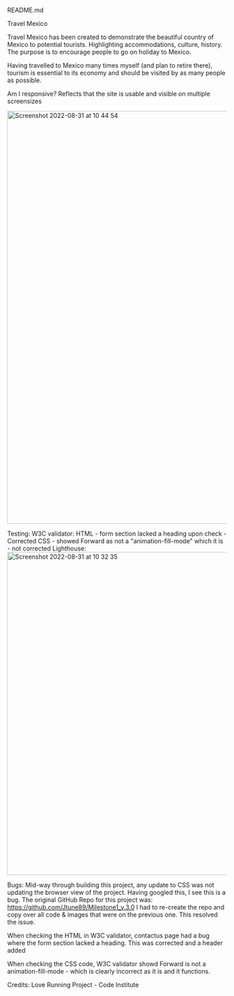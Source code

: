 README.md

Travel Mexico

Travel Mexico has been created to demonstrate the beautiful country of Mexico to potential tourists.  Highlighting
accommodations, culture, history. The purpose is to encourage people to go on holiday to Mexico.

Having travelled to Mexico many times myself (and plan to retire there), tourism is essential to its economy and should be visited by as many people as possible.

Am I responsive?
Reflects that the site is usable and visible on multiple screensizes

<img width="947" alt="Screenshot 2022-08-31 at 10 44 54" src="https://user-images.githubusercontent.com/95533259/187650512-4acb0b28-0079-40dd-97ec-a7652460bff8.png">

Testing:
W3C validator:
HTML - form section lacked a heading upon check - Corrected
CSS - showed Forward as not a "animation-fill-mode" which it is - not corrected
Lighthouse:
<img width="741" alt="Screenshot 2022-08-31 at 10 32 35" src="https://user-images.githubusercontent.com/95533259/187650386-a70052b2-39dc-48da-833d-1fb61408aaac.png">

Bugs:
Mid-way through building this project, any update to CSS was not updating the browser view of the project.  Having googled this, I see this is a bug.  The original GitHub Repo for this project was: https://github.com/Jtune89/Milestone1_v.3.0
I had to re-create the repo and copy over all code & images that were on the previous one.  This resolved the issue.

When checking the HTML in W3C validator, contactus page had a bug where the form section lacked a heading.  This was corrected and a header added

When checking the CSS code, W3C validator showd Forward is not a animation-fill-mode - which is clearly incorrect as it is and it functions.

Credits:
Love Running Project - Code Institute
